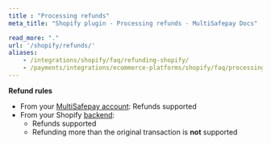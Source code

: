 ```yaml
---
title : "Processing refunds"
meta_title: "Shopify plugin - Processing refunds - MultiSafepay Docs"

read_more: "."
url: '/shopify/refunds/'
aliases: 
    - /integrations/shopify/faq/refunding-shopify/
    - /payments/integrations/ecommerce-platforms/shopify/faq/processing-refunds/
---
```

**Refund rules**  

- From your [MultiSafepay account](https://merchant.multisafepay.com): Refunds supported
- From your Shopify [backend](/getting-started/glossary/#backend):  
    - Refunds supported
    - Refunding more than the original transaction is **not** supported
